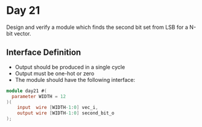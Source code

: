 # Day 21
Design and verify a module which finds the second bit set from LSB for a N-bit vector.

## Interface Definition
-	Output should be produced in a single cycle
-	Output must be one-hot or zero
-	The module should have the following interface:
```verilog
module day21 #(
  parameter WIDTH = 12
)(
    input  wire [WIDTH-1:0] vec_i,
    output wire [WIDTH-1:0] second_bit_o
);
```
